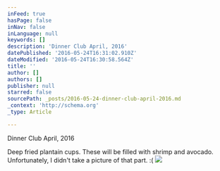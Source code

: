 ```yaml
---
inFeed: true
hasPage: false
inNav: false
inLanguage: null
keywords: []
description: 'Dinner Club April, 2016'
datePublished: '2016-05-24T16:31:02.910Z'
dateModified: '2016-05-24T16:30:58.564Z'
title: ''
author: []
authors: []
publisher: null
starred: false
sourcePath: _posts/2016-05-24-dinner-club-april-2016.md
_context: 'http://schema.org'
_type: Article

---
```

Dinner Club April, 2016

Deep fried plantain cups. These will be filled with shrimp and avocado. Unfortunately, I didn't take a picture of that part. :(
![](https://the-grid-user-content.s3-us-west-2.amazonaws.com/d9b6e3ab-5f37-4ec0-94df-be1a68424f0c.jpg)